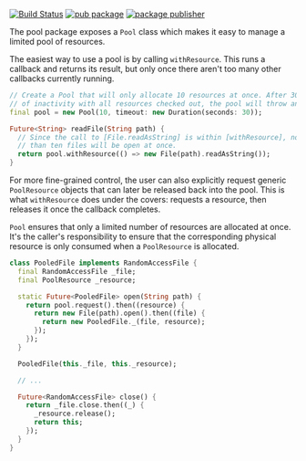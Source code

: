 [![Build Status](https://github.com/dart-lang/tools/actions/workflows/pool.yaml/badge.svg)](https://github.com/dart-lang/tools/actions/workflows/pool.yaml)
[![pub package](https://img.shields.io/pub/v/pool.svg)](https://pub.dev/packages/pool)
[![package publisher](https://img.shields.io/pub/publisher/pool.svg)](https://pub.dev/packages/pool/publisher)

The pool package exposes a `Pool` class which makes it easy to manage a limited
pool of resources.

The easiest way to use a pool is by calling `withResource`. This runs a callback
and returns its result, but only once there aren't too many other callbacks
currently running.

```dart
// Create a Pool that will only allocate 10 resources at once. After 30 seconds
// of inactivity with all resources checked out, the pool will throw an error.
final pool = new Pool(10, timeout: new Duration(seconds: 30));

Future<String> readFile(String path) {
  // Since the call to [File.readAsString] is within [withResource], no more
  // than ten files will be open at once.
  return pool.withResource(() => new File(path).readAsString());
}
```

For more fine-grained control, the user can also explicitly request generic
`PoolResource` objects that can later be released back into the pool. This is
what `withResource` does under the covers: requests a resource, then releases it
once the callback completes.

`Pool` ensures that only a limited number of resources are allocated at once.
It's the caller's responsibility to ensure that the corresponding physical
resource is only consumed when a `PoolResource` is allocated.

```dart
class PooledFile implements RandomAccessFile {
  final RandomAccessFile _file;
  final PoolResource _resource;

  static Future<PooledFile> open(String path) {
    return pool.request().then((resource) {
      return new File(path).open().then((file) {
        return new PooledFile._(file, resource);
      });
    });
  }

  PooledFile(this._file, this._resource);

  // ...

  Future<RandomAccessFile> close() {
    return _file.close.then((_) {
      _resource.release();
      return this;
    });
  }
}
```
